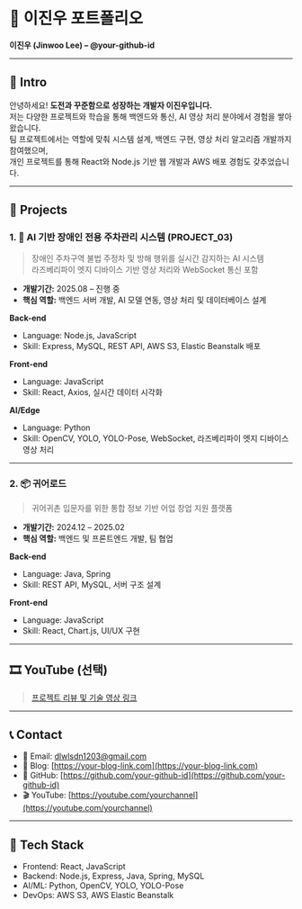 # 📜 이진우 포트폴리오
**이진우 (Jinwoo Lee) – @your-github-id**

---

## 👋 Intro
안녕하세요! **도전과 꾸준함으로 성장하는 개발자 이진우입니다.**  
저는 다양한 프로젝트와 학습을 통해 백엔드와 통신, AI 영상 처리 분야에서 경험을 쌓아왔습니다.  
팀 프로젝트에서는 역할에 맞춰 시스템 설계, 백엔드 구현, 영상 처리 알고리즘 개발까지 참여했으며,  
개인 프로젝트를 통해 React와 Node.js 기반 웹 개발과 AWS 배포 경험도 갖추었습니다.  

---

## 📝 Projects

### 1. 🧭 AI 기반 장애인 전용 주차관리 시스템 (PROJECT_03)
> 장애인 주차구역 불법 주정차 및 방해 행위를 실시간 감지하는 AI 시스템  
> 라즈베리파이 엣지 디바이스 기반 영상 처리와 WebSocket 통신 포함

- **개발기간:** 2025.08 – 진행 중
- **핵심 역할:** 백엔드 서버 개발, AI 모델 연동, 영상 처리 및 데이터베이스 설계

**Back-end**
- Language: Node.js, JavaScript
- Skill: Express, MySQL, REST API, AWS S3, Elastic Beanstalk 배포

**Front-end**
- Language: JavaScript
- Skill: React, Axios, 실시간 데이터 시각화

**AI/Edge**
- Language: Python
- Skill: OpenCV, YOLO, YOLO-Pose, WebSocket, 라즈베리파이 엣지 디바이스 영상 처리

---

### 2. 📦 귀어로드
> 귀어귀촌 입문자를 위한 통합 정보 기반 어업 창업 지원 플랫폼
- **개발기간:** 2024.12 – 2025.02
- **핵심 역할:** 백엔드 및 프론트엔드 개발, 팀 협업

**Back-end**
- Language: Java, Spring
- Skill: REST API, MySQL, 서버 구조 설계

**Front-end**
- Language: JavaScript
- Skill: React, Chart.js, UI/UX 구현

---

## 🎞 YouTube (선택)
> [프로젝트 리뷰 및 기술 영상 링크](#)

---

## 📞 Contact
- 📧 Email: dlwlsdn1203@gmail.com
- 📝 Blog: [https://your-blog-link.com](https://your-blog-link.com)
- 🐙 GitHub: [https://github.com/your-github-id](https://github.com/your-github-id)
- 🎬 YouTube: [https://youtube.com/yourchannel](https://youtube.com/yourchannel)

---

## 🚀 Tech Stack
- Frontend: React, JavaScript
- Backend: Node.js, Express, Java, Spring, MySQL
- AI/ML: Python, OpenCV, YOLO, YOLO-Pose
- DevOps: AWS S3, AWS Elastic Beanstalk

